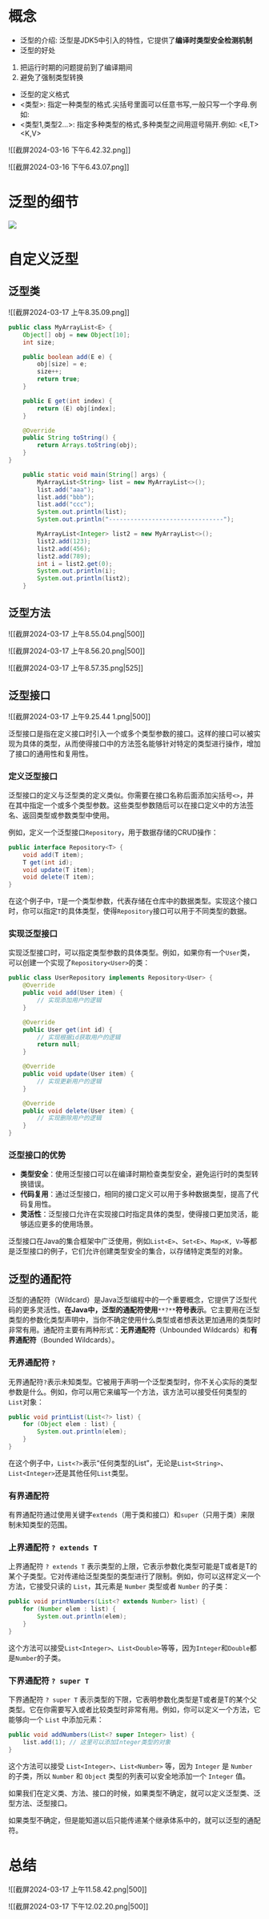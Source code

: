 # 概念

- 泛型的介绍: 泛型是JDK5中引入的特性，它提供了**编译时类型安全检测机制**
- 泛型的好处

1. 把运行时期的问题提前到了编译期间
2. 避免了强制类型转换

- 泛型的定义格式
- <类型>: 指定一种类型的格式.尖括号里面可以任意书写,一般只写一个字母.例如:
- <类型1,类型2…>: 指定多种类型的格式,多种类型之间用逗号隔开.例如: <E,T> <K,V>

![[截屏2024-03-16 下午6.42.32.png]]

![[截屏2024-03-16 下午6.43.07.png]]

# 泛型的细节

[![](https://cdn.nlark.com/yuque/0/2024/png/38953059/1710624758913-6f55a6b8-e27a-4663-b3ec-1f0274bdf7cf.png)](https://cdn.nlark.com/yuque/0/2024/png/38953059/1710624758913-6f55a6b8-e27a-4663-b3ec-1f0274bdf7cf.png)

# 自定义泛型

## 泛型类

![[截屏2024-03-17 上午8.35.09.png]]

```Java
public class MyArrayList<E> {
    Object[] obj = new Object[10];
    int size;

    public boolean add(E e) {
        obj[size] = e;
        size++;
        return true;
    }

    public E get(int index) {
        return (E) obj[index];
    }

    @Override
    public String toString() {
        return Arrays.toString(obj);
    }
}
```

```Java
    public static void main(String[] args) {
        MyArrayList<String> list = new MyArrayList<>();
        list.add("aaa");
        list.add("bbb");
        list.add("ccc");
        System.out.println(list);
        System.out.println("--------------------------------");

        MyArrayList<Integer> list2 = new MyArrayList<>();
        list2.add(123);
        list2.add(456);
        list2.add(789);
        int i = list2.get(0);
        System.out.println(i);
        System.out.println(list2);
    }
```

## 泛型方法

![[截屏2024-03-17 上午8.55.04.png|500]]

![[截屏2024-03-17 上午8.56.20.png|500]]

![[截屏2024-03-17 上午8.57.35.png|525]]

## 泛型接口

![[截屏2024-03-17 上午9.25.44 1.png|500]]

泛型接口是指在定义接口时引入一个或多个类型参数的接口。这样的接口可以被实现为具体的类型，从而使得接口中的方法签名能够针对特定的类型进行操作，增加了接口的通用性和复用性。

### 定义泛型接口

泛型接口的定义与泛型类的定义类似。你需要在接口名称后面添加尖括号`<>`，并在其中指定一个或多个类型参数。这些类型参数随后可以在接口定义中的方法签名、返回类型或参数类型中使用。

例如，定义一个泛型接口`Repository`，用于数据存储的CRUD操作：

```Java
public interface Repository<T> {
    void add(T item);
    T get(int id);
    void update(T item);
    void delete(T item);
}
```

在这个例子中，`T`是一个类型参数，代表存储在仓库中的数据类型。实现这个接口时，你可以指定`T`的具体类型，使得`Repository`接口可以用于不同类型的数据。

### 实现泛型接口

实现泛型接口时，可以指定类型参数的具体类型。例如，如果你有一个`User`类，可以创建一个实现了`Repository<User>`的类：

```Java
public class UserRepository implements Repository<User> {
    @Override
    public void add(User item) {
        // 实现添加用户的逻辑
    }

    @Override
    public User get(int id) {
        // 实现根据id获取用户的逻辑
        return null;
    }

    @Override
    public void update(User item) {
        // 实现更新用户的逻辑
    }

    @Override
    public void delete(User item) {
        // 实现删除用户的逻辑
    }
}
```

### 泛型接口的优势

- **类型安全**：使用泛型接口可以在编译时期检查类型安全，避免运行时的类型转换错误。
- **代码复用**：通过泛型接口，相同的接口定义可以用于多种数据类型，提高了代码复用性。
- **灵活性**：泛型接口允许在实现接口时指定具体的类型，使得接口更加灵活，能够适应更多的使用场景。

泛型接口在Java的集合框架中广泛使用，例如`List<E>`、`Set<E>`、`Map<K, V>`等都是泛型接口的例子，它们允许创建类型安全的集合，以存储特定类型的对象。

## 泛型的通配符

泛型的通配符（Wildcard）是Java泛型编程中的一个重要概念，它提供了泛型代码的更多灵活性。**在Java中，泛型的通配符使用**`**?**`**符号表示**。它主要用在泛型类型的参数化类型声明中，当你不确定使用什么类型或者想表达更加通用的类型时非常有用。通配符主要有两种形式：**无界通配符**（Unbounded Wildcards）和**有界通配符**（Bounded Wildcards）。

### 无界通配符 `?`

无界通配符`?`表示未知类型。它被用于声明一个泛型类型时，你不关心实际的类型参数是什么。例如，你可以用它来编写一个方法，该方法可以接受任何类型的`List`对象：

```Java
public void printList(List<?> list) {
    for (Object elem : list) {
        System.out.println(elem);
    }
}
```

在这个例子中，`List<?>`表示“任何类型的List”，无论是`List<String>`、`List<Integer>`还是其他任何`List`类型。

### 有界通配符

有界通配符通过使用关键字`extends`（用于类和接口）和`super`（只用于类）来限制未知类型的范围。

### 上界通配符 `? extends T`

上界通配符 `? extends T` 表示类型的上限，它表示参数化类型可能是T或者是T的某个子类型。它对传递给泛型类型的类型进行了限制。例如，你可以这样定义一个方法，它接受只读的 `List`，其元素是 `Number` 类型或者 `Number` 的子类：

```Java
public void printNumbers(List<? extends Number> list) {
    for (Number elem : list) {
        System.out.println(elem);
    }
}
```

这个方法可以接受`List<Integer>`、`List<Double>`等等，因为`Integer`和`Double`都是`Number`的子类。

### 下界通配符 `? super T`

下界通配符 `? super T` 表示类型的下限，它表明参数化类型是T或者是T的某个父类型。它在你需要写入或者比较类型时非常有用。例如，你可以定义一个方法，它能够向一个 `List` 中添加元素：

```Java
public void addNumbers(List<? super Integer> list) {
    list.add(1); // 这里可以添加Integer类型的对象
}
```

这个方法可以接受 `List<Integer>`、`List<Number>` 等，因为 `Integer` 是 `Number` 的子类，所以 `Number` 和 `Object` 类型的列表可以安全地添加一个 `Integer` 值。

如果我们在定义类、方法、接口的时候，如果类型不确定，就可以定义泛型类、泛型方法、泛型接口。

如果类型不确定，但是能知道以后只能传递某个继承体系中的，就可以泛型的通配符。

# 总结

![[截屏2024-03-17 上午11.58.42.png|500]]

![[截屏2024-03-17 下午12.02.20.png|500]]

